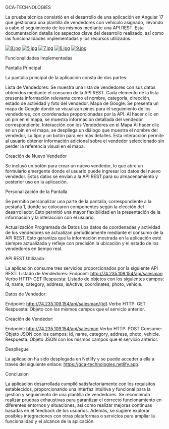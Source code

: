 GCA-TECHNOLOGIES

La prueba técnica consistió en el desarrollo de una aplicación en Angular 17 que gestionara una plantilla de vendedores con vehículo asignado, llevando a cabo el seguimiento de los mismos mediante una API REST. Esta documentación detalla los aspectos clave del desarrollo realizado, así como las funcionalidades implementadas y los recursos utilizados.

[![8.jpg](https://i.postimg.cc/1zdYdSk5/8.jpg)](https://postimg.cc/DWqgW9ft)
[![5.jpg](https://i.postimg.cc/vZM3BhFy/5.jpg)](https://postimg.cc/bsCQVQwV)
[![7.jpg](https://i.postimg.cc/T2VCVn3P/7.jpg)](https://postimg.cc/Z0q8ZB3k)
[![6.jpg](https://i.postimg.cc/gkcq357M/6.jpg)](https://postimg.cc/DmDXTCns)
[![9.jpg](https://i.postimg.cc/m2qzh5W1/9.jpg)](https://postimg.cc/3dXJc9R3)

Funcionalidades Implementadas

Pantalla Principal

La pantalla principal de la aplicación consta de dos partes:

Lista de Vendedores: Se muestra una lista de vendedores con sus datos obtenidos mediante el consumo de la API REST. Cada elemento de la lista presenta información relevante como el nombre, categoría, dirección, estado de actividad y foto del vendedor.
Mapa de Google: Se presenta un mapa de Google donde se visualizan pines para el seguimiento de los vendedores, con coordenadas proporcionadas por la API. Al hacer clic en un pin en el mapa, se muestra información detallada del vendedor correspondiente.
Interacción con los Vendedores en el Mapa
Al hacer clic en un pin en el mapa, se despliega un diálogo que muestra el nombre del vendedor, su tipo y un botón para ver más detalles. Esta interacción permite al usuario obtener información adicional sobre el vendedor seleccionado sin perder la referencia visual en el mapa.

Creación de Nuevo Vendedor

Se incluyó un botón para crear un nuevo vendedor, lo que abre un formulario emergente donde el usuario puede ingresar los datos del nuevo vendedor. Estos datos se envían a la API REST para su almacenamiento y posterior uso en la aplicación.

Personalización de la Pantalla

Se permitió personalizar una parte de la pantalla, correspondiente a la pestaña 1, donde se colocaron componentes según la elección del desarrollador. Esto permitió una mayor flexibilidad en la presentación de la información y la interacción con el usuario.

Actualización Programada de Datos
Los datos de coordenadas y actividad de los vendedores se actualizan periódicamente mediante el consumo de la API REST. Esto garantiza que la información mostrada en la aplicación esté siempre actualizada y refleje con precisión la ubicación y el estado de los vendedores en tiempo real.

API REST Utilizada

La aplicación consume tres servicios proporcionados por la siguiente API REST:
Listado de Vendedores:
Endpoint: http://74.235.109.154/api/salesman
Verbo HTTP: GET
Respuesta: Listado de objetos con los siguientes campos: id, name, category, address, isActive, coordinates, photo, vehicle.

Datos de Vendedor:

Endpoint: http://74.235.109.154/api/salesman/{id}
Verbo HTTP: GET
Respuesta: Objeto con los mismos campos que el servicio anterior.

Creación de Vendedor:

Endpoint: http://74.235.109.154/api/salesman
Verbo HTTP: POST
Consume: Objeto JSON con los campos: id, name, category, address, photo, vehicle.
Respuesta: Objeto JSON con los mismos campos que el servicio anterior.

Despliegue

La aplicación ha sido desplegada en Netlify y se puede acceder a ella a través del siguiente enlace: 
https://gca-technologies.netlify.app.

Conclusion

La aplicación desarrollada cumplió satisfactoriamente con los requisitos establecidos, proporcionando una interfaz intuitiva y funcional para la gestión y seguimiento de una plantilla de vendedores. Se recomienda realizar pruebas exhaustivas para garantizar el correcto funcionamiento en diferentes entornos y situaciones, así como realizar mejoras continuas basadas en el feedback de los usuarios. Además, se sugiere explorar posibles integraciones con otras plataformas o servicios para ampliar la funcionalidad y el alcance de la aplicación.
